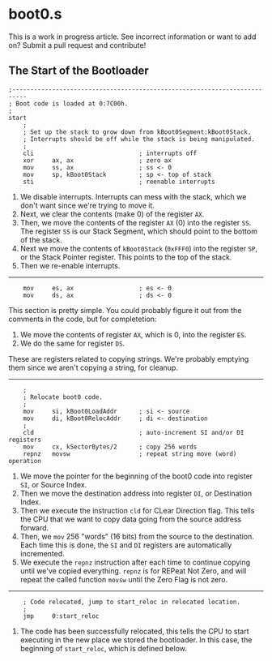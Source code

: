 # boot0.s

This is a work in progress article. See incorrect information or want to add on? Submit a pull request and contribute!

## The Start of the Bootloader

```Assembly
;--------------------------------------------------------------------------
; Boot code is loaded at 0:7C00h.
;
start
    ;
    ; Set up the stack to grow down from kBoot0Segment:kBoot0Stack.
    ; Interrupts should be off while the stack is being manipulated.
    ;
    cli                             ; interrupts off
    xor     ax, ax                  ; zero ax
    mov     ss, ax                  ; ss <- 0
    mov     sp, kBoot0Stack         ; sp <- top of stack
    sti                             ; reenable interrupts
```

1. We disable interrupts. Interrupts can mess with the stack, which we don't want since we're trying to move it.
2. Next, we clear the contents (make 0) of the register `AX`. 
3. Then, we move the contents of the register `AX` (0) into the register `SS`. The register `SS` is our Stack Segment, which should point to the bottom of the stack. 
4. Next we move the contents of `kBoot0Stack` (`0xFFF0`) into the register `SP`, or the Stack Pointer register. This points to the top of the stack. 
5. Then we re-enable interrupts.

---

```Assembly
    mov     es, ax                  ; es <- 0
    mov     ds, ax                  ; ds <- 0
```

This section is pretty simple. You could probably figure it out from the comments in the code, but for completetion:

1. We move the contents of register `AX`, which is 0, into the register `ES`.
2. We do the same for register `DS`.

These are registers related to copying strings. We're probably emptying them since we aren't copying a string, for cleanup.

---

```Assembly
    ;
    ; Relocate boot0 code.
    ;
    mov     si, kBoot0LoadAddr      ; si <- source
    mov     di, kBoot0RelocAddr     ; di <- destination
    ;
    cld                             ; auto-increment SI and/or DI registers
    mov     cx, kSectorBytes/2      ; copy 256 words
    repnz   movsw                   ; repeat string move (word) operation
```

1. We move the pointer for the beginning of the boot0 code into register `SI`, or Source Index. 
2. Then we move the destination address into register `DI`, or Destination Index. 
3. Then we execute the instruction `cld` for CLear Direction flag. This tells the CPU that we want to copy data going from the source address forward. 
4. Then, we `mov` 256 "words" (16 bits) from the source to the destination. Each time this is done, the `SI` and `DI` registers are automatically incremented. 
5. We execute the `repnz` instruction after each time to continue copying until we've copied everything. `repnz` is for REPeat Not Zero, and will repeat the called function `movsw` until the Zero Flag is not zero.

---

```Assembly
    ; Code relocated, jump to start_reloc in relocated location.
    ;
    jmp     0:start_reloc
```

1. The code has been successfully relocated, this tells the CPU to start executing in the new place we stored the bootloader. In this case, the beginning of `start_reloc`, which is defined below.
